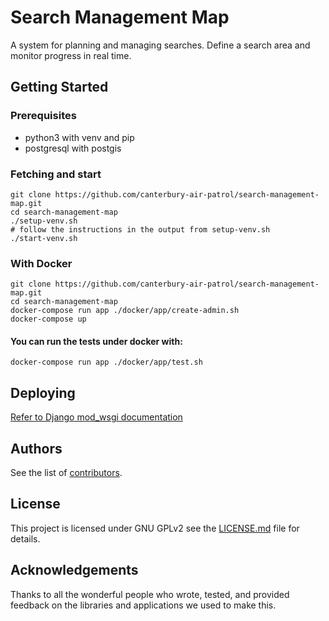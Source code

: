 # Search Management Map

A system for planning and managing searches. Define a search area and monitor progress in real time.

## Getting Started

### Prerequisites

* python3 with venv and pip
* postgresql with postgis

### Fetching and start

```
git clone https://github.com/canterbury-air-patrol/search-management-map.git
cd search-management-map
./setup-venv.sh
# follow the instructions in the output from setup-venv.sh
./start-venv.sh
```

### With Docker
```
git clone https://github.com/canterbury-air-patrol/search-management-map.git
cd search-management-map
docker-compose run app ./docker/app/create-admin.sh
docker-compose up
```

#### You can run the tests under docker with:
```
docker-compose run app ./docker/app/test.sh
```

## Deploying
[Refer to Django mod_wsgi documentation](https://docs.djangoproject.com/en/2.1/howto/deployment/wsgi/)

## Authors
See the list of [contributors](https://github.com/canterbury-air-patrol/search-management-map/contributors).

## License
This project is licensed under GNU GPLv2 see the [LICENSE.md](LICENSE.md) file for details.

## Acknowledgements
Thanks to all the wonderful people who wrote, tested, and provided feedback on the libraries and applications we used to make this.

